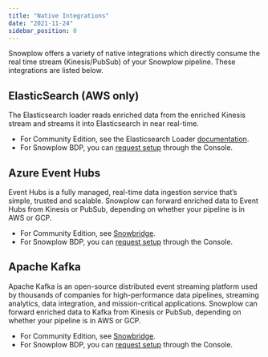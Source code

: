 ```yaml
---
title: "Native Integrations"
date: "2021-11-24"
sidebar_position: 0
---
```


Snowplow offers a variety of native integrations which directly consume the real time stream (Kinesis/PubSub) of your Snowplow pipeline. These integrations are listed below.

## ElasticSearch (AWS only)

The Elasticsearch loader reads enriched data from the enriched Kinesis stream and streams it into Elasticsearch in near real-time.

* For Community Edition, see the Elasticsearch Loader [documentation](/docs/destinations/forwarding-events/elasticsearch/index.md).
* For Snowplow BDP, you can [request setup](https://console.snowplowanalytics.com/destinations/catalog) through the Console.

## Azure Event Hubs

Event Hubs is a fully managed, real-time data ingestion service that’s simple, trusted and scalable. Snowplow can forward enriched data to Event Hubs from Kinesis or PubSub, depending on whether your pipeline is in AWS or GCP.

* For Community Edition, see [Snowbridge](/docs/destinations/forwarding-events/snowbridge/index.md).
* For Snowplow BDP, you can [request setup](https://console.snowplowanalytics.com/destinations/catalog) through the Console.

## Apache Kafka

Apache Kafka is an open-source distributed event streaming platform used by thousands of companies for high-performance data pipelines, streaming analytics, data integration, and mission-critical applications. Snowplow can forward enriched data to Kafka from Kinesis or PubSub, depending on whether your pipeline is in AWS or GCP.

* For Community Edition, see [Snowbridge](/docs/destinations/forwarding-events/snowbridge/index.md).
* For Snowplow BDP, you can [request setup](https://console.snowplowanalytics.com/destinations/catalog) through the Console.
